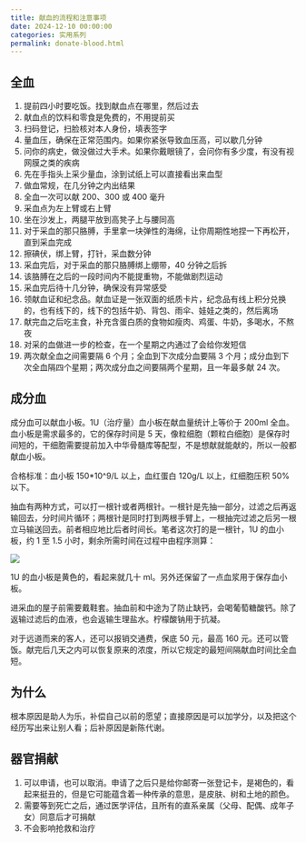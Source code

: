 ```yaml
---
title: 献血的流程和注意事项
date: 2024-12-10 00:00:00
categories: 实用系列
permalink: donate-blood.html
---
```


## 全血

1. 提前四小时要吃饭。找到献血点在哪里，然后过去
2. 献血点的饮料和零食是免费的，不用提前买
3. 扫码登记，扫脸核对本人身份，填表签字
4. 量血压，确保在正常范围内。如果你紧张导致血压高，可以歇几分钟
5. 问你的病史，做没做过大手术。如果你戴眼镜了，会问你有多少度，有没有视网膜之类的疾病
6. 先在手指头上采少量血，涂到试纸上可以直接看出来血型
7. 做血常规，在几分钟之内出结果
8. 全血一次可以献 200、300 或 400 毫升
9. 采血点为左上臂或右上臂
10. 坐在沙发上，两腿平放到高凳子上与腰同高
11. 对于采血的那只胳膊，手里拿一块弹性的海绵，让你周期性地捏一下再松开，直到采血完成
12. 擦碘伏，绑上臂，打针，采血数分钟
13. 采血完后，对于采血的那只胳膊绑上绷带，40 分钟之后拆
14. 该胳膊在之后的一段时间内不能提重物，不能做剧烈运动
15. 采血完后待十几分钟，确保没有异常感受
16. 领献血证和纪念品。献血证是一张双面的纸质卡片，纪念品有线上积分兑换的，也有线下的，线下的包括牛奶、背包、雨伞、娃娃之类的，然后离场
17. 献完血之后吃主食，补充含蛋白质的食物如瘦肉、鸡蛋、牛奶，多喝水，不熬夜
18. 对采的血做进一步的检查，在一个星期之内通过了会给你发短信
19. 两次献全血之间需要隔 6 个月；全血到下次成分血要隔 3 个月；成分血到下次全血隔四个星期；两次成分血之间要隔两个星期，且一年最多献 24 次。

## 成分血

成分血可以献血小板。1U（治疗量）血小板在献血量统计上等价于 200ml 全血。血小板是需求最多的，它的保存时间是 5 天，像粒细胞（颗粒白细胞）是保存时间短的，干细胞需要提前加入中华骨髓库等配型，不是想献就能献的，所以一般都献血小板。

合格标准：血小板 150\*10^9/L 以上，血红蛋白 120g/L 以上，红细胞压积 50% 以下。

抽血有两种方式，可以打一根针或者两根针。一根针是先抽一部分，过滤之后再返输回去，分时间片循环；两根针是同时打到两根手臂上，一根抽完过滤之后另一根立马输送回去。前者相应地比后者时间长。笔者这次打的是一根针，1U 的血小板，约 1 至 1.5 小时，剩余所需时间在过程中由程序测算：

<img src="/blog/images/platelet-collection.webp">

1U 的血小板是黄色的，看起来就几十 ml。另外还保留了一点血浆用于保存血小板。

进采血的屋子前需要戴鞋套。抽血前和中途为了防止缺钙，会喝葡萄糖酸钙。除了返输过滤后的血液，也会返输生理盐水。柠檬酸钠用于抗凝。

对于远道而来的客人，还可以报销交通费，保底 50 元，最高 160 元。还可以管饭。献完后几天之内可以恢复原来的浓度，所以它规定的最短间隔献血时间比全血短。

## 为什么

根本原因是助人为乐，补偿自己以前的愿望；直接原因是可以加学分，以及把这个经历写出来让别人看；后补原因是新陈代谢。

## 器官捐献

1. 可以申请，也可以取消。申请了之后只是给你邮寄一张登记卡，是褐色的，看起来挺丑的，但是它可能蕴含着一种传承的意思，是皮肤、树和土地的颜色。
2. 需要等到死亡之后，通过医学评估，且所有的直系亲属（父母、配偶、成年子女）同意后才可捐献
3. 不会影响抢救和治疗
